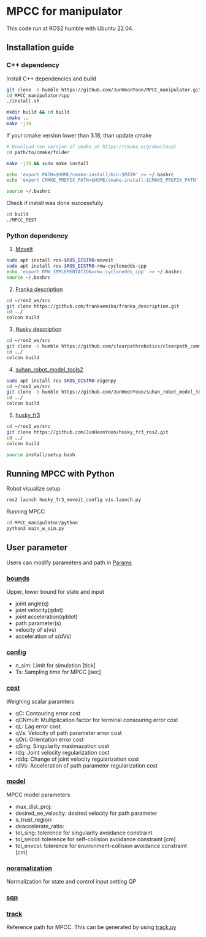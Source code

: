 # MPCC for manipulator
This code run at ROS2 humble with Ubuntu 22.04.

## Installation guide
### C++ dependency
Install C++ dependencies and build
```sh
git clone -b humble https://github.com/JunHeonYoon/MPCC_manipulator.git
cd MPCC_manipulator/cpp
./install.sh

mkdir build && cd build
cmake ..
make -j30
```

If your cmake version lower than 3.18, than update cmake
```sh
# Download new version of cmake at https://cmake.org/download/
cd path/to/cmake/folder

make -j30 && sudo make install

echo 'export PATH=$HOME/cmake-install/bin:$PATH' >> ~/.bashrc
echo 'export CMAKE_PREFIX_PATH=$HOME/cmake-install:$CMAKE_PREFIX_PATH' >> ~/.bashrc

source ~/.bashrc
```

Check if install was done successfully
```sh
cd build
./MPCC_TEST
```

### Python dependency
1. [MoveIt](https://moveit.ai/)
```sh
sudo apt install ros-$ROS_DISTRO-moveit
sudo apt install ros-$ROS_DISTRO-rmw-cyclonedds-cpp
echo 'export RMW_IMPLEMENTATION=rmw_cyclonedds_cpp' >> ~/.bashrc
source ~/.bashrc
```
2. [Franka description](https://github.com/frankaemika/franka_description)
```sh
cd ~/ros2_ws/src
git clone https://github.com/frankaemika/franka_description.git
cd ../
colcon build
```
3. [Husky description](https://github.com/clearpathrobotics/clearpath_common/tree/humble)
```sh
cd ~/ros2_ws/src
git clone -b humble https://github.com/clearpathrobotics/clearpath_common.git 
cd ../
colcon build
```
4. [suhan_robot_model_tools2](https://github.com/JunHeonYoon/suhan_robot_model_tools/tree/humble)
```sh
sudo apt install ros-$ROS_DISTRO-eigenpy
cd ~/ros2_ws/src
git clone -b humble https://github.com/JunHeonYoon/suhan_robot_model_tools.git
cd ../
colcon build
```
5. [husky_fr3](https://github.com/JunHeonYoon/husky_fr3_ros2)
```sh
cd ~/ros2_ws/src
git clone https://github.com/JunHeonYoon/husky_fr3_ros2.git
cd ../
colcon build

source install/setup.bash
```
## Running MPCC with Python
Robot visualize setup
```sh
ros2 launch husky_fr3_moveit_config vis.launch.py
```

Running MPCC
```sh
cd MPCC_manipulator/python
python3 main_w_sim.py
```

## User parameter
Users can modify parameters and path in [Params](https://github.com/JunHeonYoon/MPCC_manipulator/tree/humble/cpp/Params)

### [bounds](https://github.com/JunHeonYoon/MPCC_manipulator/blob/master/cpp/Params/bounds.json)
Upper, lower bound for state and input
- joint angle(q)
- joint velocity(qdot)
- joint acceleration(qddot)
- path parameter(s)
- velocity of s(vs)
- acceleration of s(dVs) 

### [config](https://github.com/JunHeonYoon/MPCC_manipulator/blob/master/cpp/Params/config.json)
- n_sim: Limit for simulation [tick]
- Ts: Sampling time for MPCC [sec]

### [cost](https://github.com/JunHeonYoon/MPCC_manipulator/blob/master/cpp/Params/cost.json)
Weighing scalar paramters
- qC: Contouring error cost
- qCNmult: Multiplication factor for terminal consouring error cost
- qL: Lag error cost
- qVs: Velocity of path parameter error cost
- qOri: Orientation error cost
- qSing: Singularity maximazation cost
- rdq: Joint velocity regularization cost
- rddq: Change of joint velocity regularization cost
- rdVs: Acceleration of path parameter regularization cost

### [model](https://github.com/JunHeonYoon/MPCC_manipulator/blob/master/cpp/Params/model.json)
MPCC model parameters
- max_dist_proj:
- desired_ee_velocity: desired velocity for path parameter
- s_trust_region:
- deaccelerate_ratio:
- tol_sing: tolerence for singularity avoidance constraint
- tol_selcol: tolerence for self-collision avoidance constraint [cm]
- tol_envcol: tolerence for environment-collision avoidance constraint [cm]
 
### [noramalization](https://github.com/JunHeonYoon/MPCC_manipulator/blob/master/cpp/Params/normalization.json)
Normalization for state and control input setting QP
  
### [sqp](https://github.com/JunHeonYoon/MPCC_manipulator/blob/master/cpp/Params/sqp.json)
  
### [track](https://github.com/JunHeonYoon/MPCC_manipulator/blob/master/cpp/Params/track.json)
Reference path for MPCC.
This can be generated by using [track.py](https://github.com/JunHeonYoon/MPCC_manipulator/blob/master/cpp/Params/track.py)

